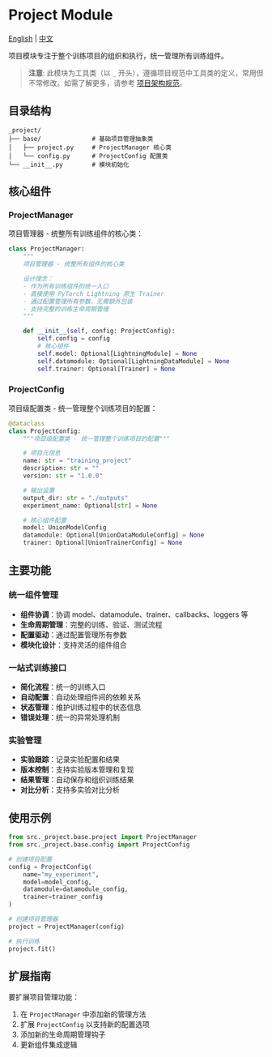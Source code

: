 # Project Module

[English](README.md) | [中文](README_zh.md)

项目模块专注于整个训练项目的组织和执行，统一管理所有训练组件。

> **注意**: 此模块为工具类（以 `_` 开头），遵循项目规范中工具类的定义，常用但不常修改。如需了解更多，请参考 [项目架构规范](../../architecture_zh.md)。

## 目录结构

```text
_project/
├── base/              # 基础项目管理抽象类
│   ├── project.py     # ProjectManager 核心类
│   └── config.py      # ProjectConfig 配置类
└── __init__.py        # 模块初始化
```

## 核心组件

### ProjectManager

项目管理器 - 统整所有训练组件的核心类：

```python
class ProjectManager:
    """
    项目管理器 - 统整所有组件的核心类

    设计理念：
    - 作为所有训练组件的统一入口
    - 直接使用 PyTorch Lightning 原生 Trainer
    - 通过配置管理所有参数，无需额外包装
    - 支持完整的训练生命周期管理
    """

    def __init__(self, config: ProjectConfig):
        self.config = config
        # 核心组件
        self.model: Optional[LightningModule] = None
        self.datamodule: Optional[LightningDataModule] = None
        self.trainer: Optional[Trainer] = None
```

### ProjectConfig

项目级配置类 - 统一管理整个训练项目的配置：

```python
@dataclass
class ProjectConfig:
    """项目级配置类 - 统一管理整个训练项目的配置"""

    # 项目元信息
    name: str = "training_project"
    description: str = ""
    version: str = "1.0.0"

    # 输出设置
    output_dir: str = "./outputs"
    experiment_name: Optional[str] = None

    # 核心组件配置
    model: UnionModelConfig
    datamodule: Optional[UnionDataModuleConfig] = None
    trainer: Optional[UnionTrainerConfig] = None
```

## 主要功能

### 统一组件管理

- **组件协调**：协调 model、datamodule、trainer、callbacks、loggers 等
- **生命周期管理**：完整的训练、验证、测试流程
- **配置驱动**：通过配置管理所有参数
- **模块化设计**：支持灵活的组件组合

### 一站式训练接口

- **简化流程**：统一的训练入口
- **自动配置**：自动处理组件间的依赖关系
- **状态管理**：维护训练过程中的状态信息
- **错误处理**：统一的异常处理机制

### 实验管理

- **实验跟踪**：记录实验配置和结果
- **版本控制**：支持实验版本管理和复现
- **结果管理**：自动保存和组织训练结果
- **对比分析**：支持多实验对比分析

## 使用示例

```python
from src._project.base.project import ProjectManager
from src._project.base.config import ProjectConfig

# 创建项目配置
config = ProjectConfig(
    name="my_experiment",
    model=model_config,
    datamodule=datamodule_config,
    trainer=trainer_config
)

# 创建项目管理器
project = ProjectManager(config)

# 执行训练
project.fit()
```

## 扩展指南

要扩展项目管理功能：

1. 在 `ProjectManager` 中添加新的管理方法
2. 扩展 `ProjectConfig` 以支持新的配置选项
3. 添加新的生命周期管理钩子
4. 更新组件集成逻辑
